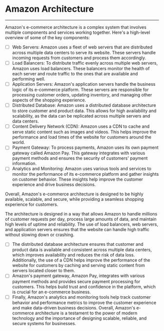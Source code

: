 # Amazon Architecture
---
Amazon's e-commerce architecture is a complex system that involves multiple components and services working together. Here's a high-level overview of some of the key components:

- [ ] Web Servers: Amazon uses a fleet of web servers that are distributed across multiple data centers to serve its website. These servers handle incoming requests from customers and process them accordingly.
- [ ] Load Balancers: To distribute traffic evenly across multiple web servers, Amazon uses load balancers. These balancers monitor the health of each server and route traffic to the ones that are available and performing well.
- [ ] Application Servers: Amazon's application servers handle the business logic of its e-commerce platform. These servers are responsible for processing customer orders, updating inventory, and managing other aspects of the shopping experience.
- [ ] Distributed Database: Amazon uses a distributed database architecture to store customer and product data. This allows for high availability and scalability, as the data can be replicated across multiple servers and data centers.
- [ ] Content Delivery Network (CDN): Amazon uses a CDN to cache and serve static content such as images and videos. This helps improve the performance and load times of the website for customers around the world.
- [ ] Payment Gateway: To process payments, Amazon uses its own payment gateway called Amazon Pay. This gateway integrates with various payment methods and ensures the security of customers' payment information.
- [ ] Analytics and Monitoring: Amazon uses various tools and services to monitor the performance of its e-commerce platform and gather insights on customer behavior. These insights help improve the customer experience and drive business decisions.

Overall, Amazon's e-commerce architecture is designed to be highly available, scalable, and secure, while providing a seamless shopping experience for customers.

The architecture is designed in a way that allows Amazon to handle millions of customer requests per day, process large amounts of data, and maintain high levels of uptime and reliability. The use of load balancers, web servers, and application servers ensures that the website can handle high traffic without slowing down or crashing.

- [ ] The distributed database architecture ensures that customer and product data is available and consistent across multiple data centers, which improves availability and reduces the risk of data loss. Additionally, the use of a CDN helps improve the performance of the website for customers by caching and serving static content from servers located closer to them.
- [ ] Amazon's payment gateway, Amazon Pay, integrates with various payment methods and provides secure payment processing for customers. This helps build trust and confidence in the platform, which is crucial for an e-commerce business.
- [ ] Finally, Amazon's analytics and monitoring tools help track customer behavior and performance metrics to improve the customer experience and make data-driven business decisions. Overall, Amazon's e-commerce architecture is a testament to the power of modern technology and the importance of designing scalable, reliable, and secure systems for businesses.
